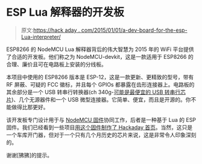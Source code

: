 # ESP Lua 解释器的开发板

> 原文:[https://hack aday . com/2015/01/01/a-dev-board-for-the-esp-Lua-interpreter/](https://hackaday.com/2015/01/01/a-dev-board-for-the-esp-lua-interpreter/)

ESP8266 的 NodeMCU Lua 解释器背后的伟大智慧为 2015 年的 WiFi 平台提供了合适的开发板。他们称之为 NodeMCU-devkit，这是一款适用于 ESP8266 的合理、廉价且可在电路板上安装的分线板。

本项目中使用的 ESP8266 版本是 ESP-12，这是一款更新、更精致的型号，带有 RF 屏蔽、可疑的 FCC 徽标，并且每个 GPIOs 都暴露在齿形连接器上。电路板的其余部分是一个 USB 转串行转换器(ch 340g-[可能是最便宜的 USB 转串行芯片](http://hackaday.com/2014/12/02/finding-a-cheaper-usb-to-serial-chips/))、几个无源器件和一个 USB 微型连接器。它简单、便宜，而且是开源的。你不能做得比那更好。

该开发板专门设计用于与 [NodeMCU 固件](https://github.com/nodemcu/nodemcu-firmware)协同工作，后者是一种基于 Lua 的 ESP 固件。我们已经看到一些项目[用这个固件制作了 Hackaday 首页](http://hackaday.com/2014/11/23/using-the-esp8266-as-a-web-enabled-sensor/)。当然，这只是一个车库开门器，但对于一个只有几个月历史的芯片来说，这是非常令人印象深刻的。

谢谢[狒狒]的提示。